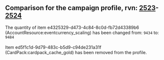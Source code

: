 ## Comparison for the campaign profile, rvn: [2523](https://github.com/PRO100KatYT/FortniteProfileRevisions/tree/main/profiles/campaign/2523%20campaign.json)-[2524](https://github.com/PRO100KatYT/FortniteProfileRevisions/tree/main/profiles/campaign/2524%20campaign.json)

The quantity of item e4325329-d473-4c84-8c0d-fb72d43389b6 (AccountResource:eventcurrency_scaling) has been changed from: `9434` to: `9484`
<br><br>
Item ed5f1c1d-9d79-483c-b5d9-c94de231a31f (CardPack:cardpack_cache_gold) has been removed from the profile.
<br><br>
